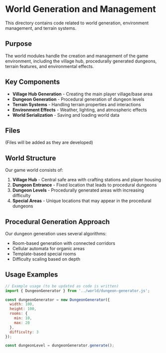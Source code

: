 # World Generation and Management

This directory contains code related to world generation, environment management, and terrain systems.

## Purpose

The world modules handle the creation and management of the game environment, including the village hub, procedurally generated dungeons, terrain features, and environmental effects.

## Key Components

- **Village Hub Generation** - Creating the main player village/base area
- **Dungeon Generation** - Procedural generation of dungeon levels
- **Terrain Systems** - Handling terrain properties and interactions
- **Environment Effects** - Weather, lighting, and atmospheric effects
- **World Serialization** - Saving and loading world data

## Files

(Files will be added as they are developed)

## World Structure

Our game world consists of:

1. **Village Hub** - Central safe area with crafting stations and player housing
2. **Dungeon Entrance** - Fixed location that leads to procedural dungeons
3. **Dungeon Levels** - Procedurally generated areas with increasing difficulty
4. **Special Areas** - Unique locations that may appear in the procedural dungeons

## Procedural Generation Approach

Our dungeon generation uses several algorithms:
- Room-based generation with connected corridors
- Cellular automata for organic areas
- Template-based special rooms
- Difficulty scaling based on depth

## Usage Examples

```javascript
// Example usage (to be updated as code is written)
import { DungeonGenerator } from '../world/dungeon-generator.js';

const dungeonGenerator = new DungeonGenerator({
  width: 100,
  height: 100,
  rooms: {
    min: 10,
    max: 20
  },
  difficulty: 3
});

const dungeonLevel = dungeonGenerator.generate();
```
